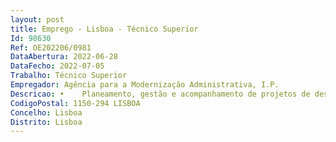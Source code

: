 ```yaml
--- 
layout: post
title: Emprego - Lisboa - Técnico Superior
Id: 98630
Ref: OE202206/0981
DataAbertura: 2022-06-28
DataFecho: 2022-07-05
Trabalho: Técnico Superior
Empregador: Agência para a Modernização Administrativa, I.P.
Descricao: •	Planeamento, gestão e acompanhamento de projetos de desenvolvimento de ferramentas de medição da satisfação do cidadão •	Apoio às entidades públicas na preparação de planos de melhoria sobre os serviços prestados nos vários canais de atendimento e articulação com equipas internas da AMA para a operacionalização destes planos  •	Apoio às entidades públicas (esclarecimento de dúvidas, gestão de pedidos) na adoção de ferramentas e orientações técnicas no âmbito avaliação da satisfação do cidadão, avaliação de serviços, auditoria e user experience •	Preparação e acompanhamento de auditorias promovidas por auditores externos à qualidade dos serviços públicos a realizar nas entidades públicas que procuram obter o reconhecimento do nível de maturidade dos serviços •	Acompanhamento de projetos de medição da experiência do cidadão •	Investigação sobre boas práticas internacionais no âmbito da avaliação da satisfação do cidadão, avaliação de serviços, auditoria e user experience •	Preparação de documentação técnica sobre avaliação da satisfação do cidadão, avaliação de serviços, auditoria e user experience •	Colaboração na preparação de eventos, workshops, comunidades de prática sobre os temas da avaliação da avaliação da satisfação do cidadão, avaliação de serviços, auditoria e user experience •	Elaboração de conteúdos para o website do Centro de Competências em Atendimento na Administração Pública no âmbito dos temas indicados no presente anúncio.
CodigoPostal: 1150-294 LISBOA
Concelho: Lisboa
Distrito: Lisboa
--- 
```

